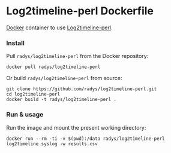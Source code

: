 # Log2timeline-perl Dockerfile

[Docker](http://docker.com) container to use [Log2timeline-perl](https://code.google.com/archive/p/log2timeline).

### Install

Pull `radys/log2timeline-perl` from the Docker repository:

    docker pull radys/log2timeline-perl 


Or build `radys/log2timeline-perl` from source:

    git clone https://github.com/radys/log2timeline-perl.git 
    cd log2timeline-perl
    docker build -t radys/log2timeline-perl .

### Run & usage

Run the image and mount the present working directory:

    docker run --rm -ti -v $(pwd):/data radys/log2timeline-perl log2timeline syslog -w results.csv

